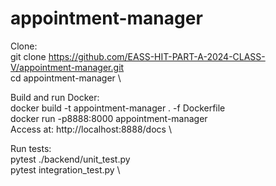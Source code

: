 # appointment-manager

Clone:\
git clone https://github.com/EASS-HIT-PART-A-2024-CLASS-V/appointment-manager.git \
cd appointment-manager \

Build and run Docker:\
docker build -t appointment-manager . -f Dockerfile \
docker run -p8888:8000 appointment-manager  \
Access at: http://localhost:8888/docs \

Run tests:\
pytest ./backend/unit_test.py \
pytest integration_test.py  \
